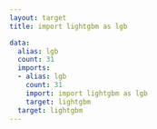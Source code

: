 ```yaml
---
layout: target
title: import lightgbm as lgb

data:
  alias: lgb
  count: 31
  imports:
  - alias: lgb
    count: 31
    import: import lightgbm as lgb
    target: lightgbm
  target: lightgbm
---
```

